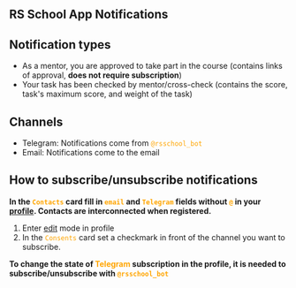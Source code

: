 ## RS School App Notifications

## Notification types

- As a mentor, you are approved to take part in the course (contains links of approval, **does not require subscription**)
- Your task has been checked by mentor/cross-check (contains the score, task's maximum score, and weight of the task)

## Channels

- Telegram: Notifications come from <span style="color:orange">`@rsschool_bot`</span>
- Email: Notifications come to the email

## How to subscribe/unsubscribe notifications

**In the <span style="color:orange">`Contacts`</span> card fill in <span style="color:orange">`email`</span> and <span style="color:orange">`Telegram`</span> fields without <span style="color:orange">`@`</span> in your [profile](https://app.rs.school/profile). Contacts are interconnected when registered.**

1. Enter <span style="color:green_apple">[edit](https://app.rs.school/profile#edit)</span> mode in profile
2. In the <span style="color:orange">`Consents`</span> card set a checkmark in front of the channel you want to subscribe.

**To change the state of <span style="color:orange">Telegram</span> subscription in the profile, it is needed to subscribe/unsubscribe with <span style="color:orange">`@rsschool_bot`</span>**
